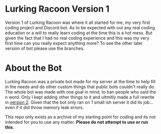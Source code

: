 # Lurking Racoon Version 1

Version 1 of Lurking Racoon was where it all started for me, my very first coding project and Discord bot. As to be expected with out any real coding education or a will to really learn coding at the time this is a hot mess. But given the fact that I had no real coding experience and this was my very first time can you really expect anything more? To see the other later version of bot please use the branches.

# About the Bot

Lurking Racoon was a private bot made for my server at the time to help fill in the needs and do other custom things that public bots couldn't really do. The whole bot was made with one goal in mind, to ban people who said the n word. Only I kept adding other things to it and ultmitly made a full rewrite in [version 2](). Given that the bot only ran on 1 small ish server it did its job... even if it did throw memory leak errors. 

This repo only exists as a archive of my starting point for coding and its not intended for you to use any matter. **Please do not attempt to use or run this**.
